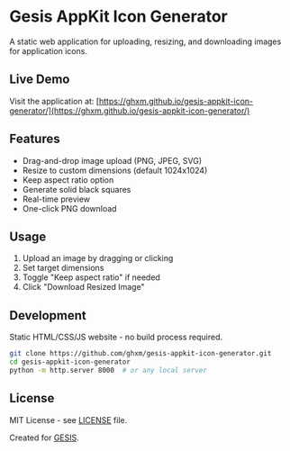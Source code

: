 # Gesis AppKit Icon Generator

A static web application for uploading, resizing, and downloading images for application icons.

## Live Demo

Visit the application at: [https://ghxm.github.io/gesis-appkit-icon-generator/](https://ghxm.github.io/gesis-appkit-icon-generator/)

## Features

- Drag-and-drop image upload (PNG, JPEG, SVG)
- Resize to custom dimensions (default 1024x1024)
- Keep aspect ratio option
- Generate solid black squares
- Real-time preview
- One-click PNG download

## Usage

1. Upload an image by dragging or clicking
2. Set target dimensions
3. Toggle "Keep aspect ratio" if needed
4. Click "Download Resized Image"

## Development

Static HTML/CSS/JS website - no build process required.

```bash
git clone https://github.com/ghxm/gesis-appkit-icon-generator.git
cd gesis-appkit-icon-generator
python -m http.server 8000  # or any local server
```

## License

MIT License - see [LICENSE](LICENSE) file.

Created for [GESIS](https://www.gesis.org/).